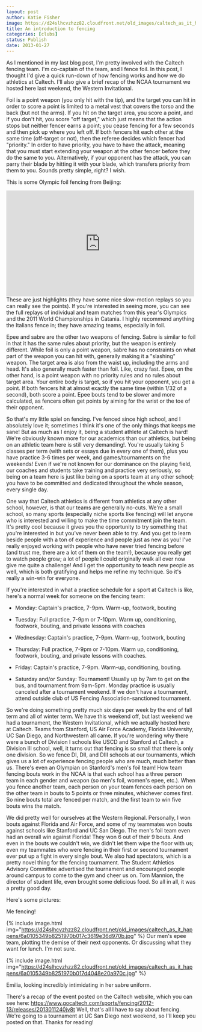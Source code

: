 ```yaml
---
layout: post
author: Katie Fisher
image: https://d24slhcvzhzz82.cloudfront.net/old_images/caltech_as_it_happens/6a0105349b8251970b017c3619e263970b.jpg
title: An introduction to fencing
categories: [clubs]
status: Publish
date: 2013-01-27
---
```


As I mentioned in my last blog post, I'm pretty involved with the Caltech fencing team. I'm co-captain of the team, and I fence foil. In this post, I thought I'd give a quick run-down of how fencing works and how we do athletics at Caltech. I'll also give a brief recap of the NCAA tournament we hosted here last weekend, the Western Invitational.

Foil is a point weapon (you only hit with the tip), and the target you can hit in order to score a point is limited to a metal vest that covers the torso and the back (but not the arms). If you hit on the target area, you score a point, and if you don't hit, you score "off target," which just means that the action stops but neither fencer earns a point; you cease fencing for a few seconds and then pick up where you left off. If both fencers hit each other at the same time (off-target or not), then the referee decides which fencer had "priority." In order to have priority, you have to have the attack, meaning that you must start extending your weapon at the other fencer before they do the same to you. Alternatively, if your opponent has the attack, you can parry their blade by hitting it with your blade, which transfers priority from them to you. Sounds pretty simple, right? I wish.

This is some Olympic foil fencing from Beijing:
<iframe frameborder="0" height="281" src="https://www.youtube.com/embed/GYw20ktA6Qw?feature=oembed" width="500"></iframe>
 These are just highlights (they have some nice slow-motion replays so you can really see the points). If you're interested in seeing more, you can see the full replays of individual and team matches from this year's Olympics and the 2011 World Championships in Catania. I highly recommend anything the Italians fence in; they have amazing teams, especially in foil.

Epee and sabre are the other two weapons of fencing. Sabre is similar to foil in that it has the same rules about priority, but the weapon is entirely different. While foil is only a point weapon, sabre has no constraints on what part of the weapon you can hit with, generally making it a "slashing" weapon. The target area is also from the waist up, including the arms and head. It's also generally much faster than foil. Like, crazy fast. 
Epee, on the other hand, is a point weapon with no priority rules and no rules about target area. Your entire body is target, so if you hit your opponent, you get a point. If both fencers hit at almost exactly the same time (within 1/32 of a second), both score a point. Epee bouts tend to be slower and more calculated, as fencers often get points by aiming for the wrist or the toe of their opponent.

So that's my little spiel on fencing. I've fenced since high school, and I absolutely love it; sometimes I think it's one of the only things that keeps me sane! But as much as I enjoy it, being a student athlete at Caltech is hard! We're obviously known more for our academics than our athletics, but being on an athletic team here is still very demanding!. You're usually taking 5 classes per term (with sets or essays due in every one of them), plus you have practice 3-6 times per week, and games/tournaments on the weekends! Even if we're not known for our dominance on the playing field, our coaches and students take training and practice very seriously, so being on a team here is just like being on a sports team at any other school; you have to be committed and dedicated throughout the whole season, every single day.

One way that Caltech athletics is different from athletics at any other school, however, is that our teams are generally no-cuts. We're a small school, so many sports (especially niche sports like fencing) will let anyone who is interested and willing to make the time commitment join the team. It's pretty cool because it gives you the opportunity to try something that you're interested in but you've never been able to try. And you get to learn beside people with a ton of experience and people just as new as you! I've really enjoyed working with people who have never tried fencing before (and trust me, there are a lot of them on the team!), because you really get to watch people grow; a lot of people I could originally walk all over now give me quite a challenge! And I get the opportunity to teach new people as well, which is both gratifying and helps me refine my technique. So it's really a win-win for everyone.

If you're interested in what a practice schedule for a sport at Caltech is like, here's a normal week for someone on the fencing team:

- Monday: Captain's practice, 7-9pm. Warm-up, footwork, bouting
- Tuesday: Full practice, 7-9pm or 7-10pm. Warm up, conditioning, footwork, bouting, and private lessons with coaches
- Wednesday: Captain's practice, 7-9pm. Warm-up, footwork, bouting
- Thursday: Full practice, 7-9pm or 7-10pm. Warm up, conditioning, footwork, bouting, and private lessons with coaches.

- Friday: Captain's practice, 7-9pm. Warm-up, conditioning, bouting.

- Saturday and/or Sunday: Tournament! Usually up by 7am to get on the bus, and tournament from 9am-5pm. Monday practice is usually canceled after a tournament weekend. If we don't have a tournament, attend outside club of US Fencing Association-sanctioned tournament.

So we're doing something pretty much six days per week by the end of fall term and all of winter term. We have this weekend off, but last weekend we had a tournament, the Western Invitational, which we actually hosted here at Caltech. Teams from Stanford, US Air Force Academy, Florida University, UC San Diego, and Northwestern all came. If you're wondering why there were a bunch of Division I schools like USCD and Stanford at Caltech, a Division III school, well, it turns out that fencing is so small that there is only one division. So we fence DI, DII, and DIII schools at our tournaments, which gives us a lot of experience fencing people who are much, much better than us. There's even an Olympian on Stanford's men's foil team!
How team fencing bouts work in the NCAA is that each school has a three person team in each gender and weapon (so men's foil, women's epee, etc.). When you fence another team, each person on your team fences each person on the other team in bouts to 5 points or three minutes, whichever comes first. So nine bouts total are fenced per match, and the first team to win five bouts wins the match.

We did pretty well for ourselves at the Western Regional. Personally, I won bouts against Florida and Air Force, and some of my teammates won bouts against schools like Stanford and UC San Diego. The men's foil team even had an overall win against Florida! They won 6 out of their 9 bouts. And even in the bouts we couldn't win, we didn't let them wipe the floor with us; even my teammates who were fencing in their first or second tournament ever put up a fight in every single bout. We also had spectators, which is a pretty novel thing for the fencing tournament. The Student Athletics Advisory Committee advertised the tournament and encouraged people around campus to come to the gym and cheer us on. Tom Mannion, the director of student life, even brought some delicious food. So all in all, it was a pretty good day.

Here's some pictures:

Me fencing!


{% include image.html img="https://d24slhcvzhzz82.cloudfront.net/old_images/caltech_as_it_happens/6a0105349b8251970b017c3619e36d970b.jpg" %}
Our men's epee team, plotting the demise of their next opponents. Or discussing what they want for lunch. I'm not sure.


{% include image.html img="https://d24slhcvzhzz82.cloudfront.net/old_images/caltech_as_it_happens/6a0105349b8251970b017d4048e20a970c.jpg" %}

Emilia, looking incredibly intimidating in her sabre uniform.

There's a recap of the event posted on the Caltech website, which you can see here: https://www.gocaltech.com/sports/fencing/2012-13/releases/2013011240jv8t
Well, that's all I have to say about fencing. We're going to a tournament at UC San Diego next weekend, so I'll keep you posted on that. Thanks for reading!

